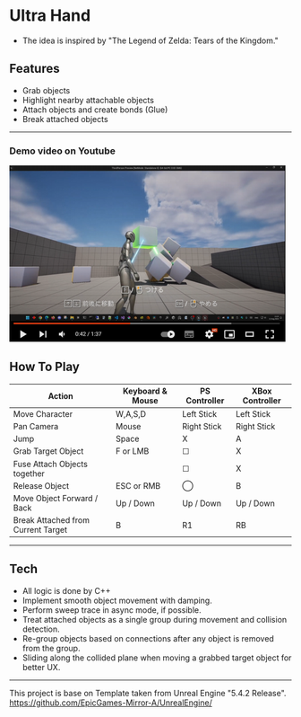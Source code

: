 # Ultra Hand
- The idea is inspired by "The Legend of Zelda: Tears of the Kingdom."

## Features
- Grab objects
- Highlight nearby attachable objects
- Attach objects and create bonds (Glue)
- Break attached objects

---------
### Demo video on Youtube
[![Thumbnail](Thumbnail.png)](https://www.youtube.com/watch?v=q93VTEwocI4)

## How To Play
| Action                                | Keyboard & Mouse | PS Controller | XBox Controller |
|---------------------------------------|------------------|---------------|-----------------|
| Move Character                        | W,A,S,D          | Left Stick    | Left Stick      |
| Pan Camera                            | Mouse            | Right Stick   | Right Stick     |
| Jump                                  | Space            | X             | A               |
| Grab Target Object                    | F or LMB         | ☐            | X               |
| Fuse Attach Objects together          |                  | ☐            | X               |
| Release Object                        | ESC or RMB       | ◯            | B               |
| Move Object Forward / Back            | Up / Down        | Up / Down     | Up / Down       |
| Break Attached from Current Target    | B                | R1            | RB              |
------

## Tech
- All logic is done by C++
- Implement smooth object movement with damping.
- Perform sweep trace in async mode, if possible.
- Treat attached objects as a single group during movement and collision detection.
- Re-group objects based on connections after any object is removed from the group.
- Sliding along the collided plane when moving a grabbed target object for better UX.

-----
This project is base on Template taken from Unreal Engine "5.4.2 Release".  
https://github.com/EpicGames-Mirror-A/UnrealEngine/
